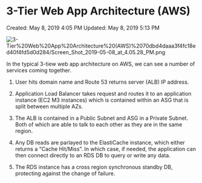 # 3-Tier Web App Architecture (AWS)

Created: May 8, 2019 4:05 PM
Updated: May 8, 2019 5:13 PM

![3-Tier%20Web%20App%20Architecture%20(AWS)%2070dbd4daaa3f4fc18ed40f4fd5d0d284/Screen_Shot_2019-05-08_at_4.05.28_PM.png](Screen_Shot_2019-05-08_at_4.05.28_PM.png)

In the typical 3-tiew web app architecture on AWS, we can see a number of services coming together.

1) User hits domain name and Route 53 returns server (ALB) IP address.

2) Application Load Balancer takes request and routes it to an application instance (EC2 M3 instances) which is contained within an ASG that is split between multiple AZs.

3) The ALB is contained in a Public Subnet and ASG in a Private Subnet. Both of which are able to talk to each other as they are in the same region.

4) Any DB reads are parlayed to the ElastiCache instance, which either returns a “Cache Hit/Miss”. In which case, if needed, the application can then connect directly to an RDS DB to query or write any data.

5) The RDS instance has a cross region synchronous standby DB, protecting against the change of failure.